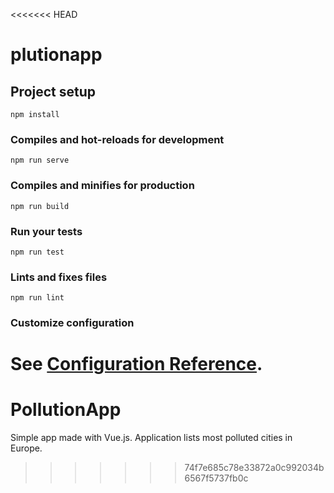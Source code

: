 <<<<<<< HEAD
# plutionapp

## Project setup
```
npm install
```

### Compiles and hot-reloads for development
```
npm run serve
```

### Compiles and minifies for production
```
npm run build
```

### Run your tests
```
npm run test
```

### Lints and fixes files
```
npm run lint
```

### Customize configuration
See [Configuration Reference](https://cli.vuejs.org/config/).
=======
# PollutionApp
Simple app made with Vue.js.  Application lists most polluted cities in Europe.
>>>>>>> 74f7e685c78e33872a0c992034b6567f5737fb0c
